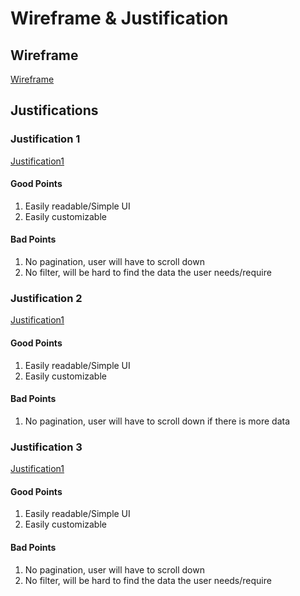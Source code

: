 # Wireframe & Justification

## Wireframe
[Wireframe](assets/MobileExample-ResultViewer.png)
## Justifications

### Justification 1

[Justification1](assets/sampleResultViewer.png)

#### Good Points

1. Easily readable/Simple UI
2. Easily customizable

#### Bad Points

1. No pagination, user will have to scroll down
2. No filter, will be hard to find the data the user needs/require

### Justification 2

[Justification1](assets/sampleResultViewer2.png)

#### Good Points

1. Easily readable/Simple UI
2. Easily customizable

#### Bad Points

1. No pagination, user will have to scroll down if there is more data

### Justification 3

[Justification1](assets/sampleResultViewer3.png)

#### Good Points

1. Easily readable/Simple UI
2. Easily customizable

#### Bad Points

1. No pagination, user will have to scroll down
2. No filter, will be hard to find the data the user needs/require